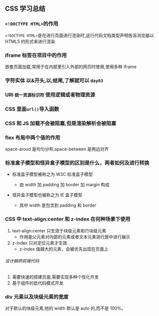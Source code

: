## CSS 学习总结

### `<!DOCTYPE HTML>`的作用

`<!DOCTYPE HTML>`是在进行页面进行渲染时,这行代码文档类型声明告诉浏览器以 HTML5 的形式来进行渲染

### iframe 标签在项目中的作用

嵌套页面加载,常用于在内部里引入外部的网页时使用,使用多种 iframe

### 字符实体 以&开头,以;结尾,了解就可以 `day03`

### URI `统一资源标识符` 使用逻辑或者物理资源

### CSS 里面`url()`导入函数

### CSS 和 JS **加载不会被阻塞,但是渲染解析会被阻塞**

### flex 布局中两个值的作用

space-aroud 是均匀分布,space-between 是两边对齐

### 标准盒子模型和怪异盒子模型的区别是什么，两者如何及进行转换

- 标准盒子模型被称之为 W3C 标准盒子模型

  - 由 width 加 padding 加 border 加 margin 构成

- 怪异盒子模型也被称之为 IE 盒子模型
  - 其中 width 是包含到 padding 和 border

### CSS 中 text-align:center 和 z-index 在何种场景下使用

1. text-align:center 只生效于块级元素和行块级元素
   - 作用是父元素对内部的元素或者文本元素进行居中进行展示
2. z-index 只对定位元素才生效.
   - z-index 值越大的元素，会被优先出现在页面上

###### 设计稿转前端代码

1. 需要快速的搭建页面,需要实现多种个性化开发
2. 基于组件的低代码模式开发

### div 元素以及块级元素的宽度

对于默认的块级元素,他的 width 默认是 auto 的,而不是 100%。

